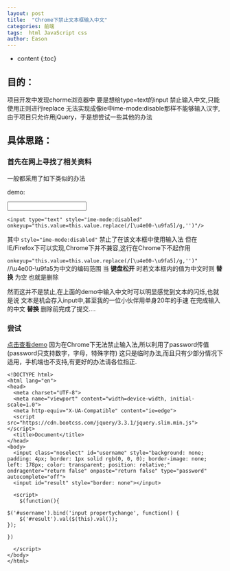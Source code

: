 ```yaml
---
layout: post
title:  "Chrome下禁止文本框输入中文"
categories: 前端
tags:  html JavaScript css
author: Eason
---
```


* content
{:toc}

## 目的：

项目开发中发现chorme浏览器中  要是想给type=text的input 禁止输入中文,只能使用正则进行replace 无法实现成像ie中ime-mode:disable那样不能够输入汉字,由于项目只允许用jQuery，于是想尝试一些其他的办法





## 具体思路：


### 首先在网上寻找了相关资料

一般都采用了如下类似的办法

demo:


<input type="text" style="ime-mode:disabled" onkeyup="this.value=this.value.replace(/[\u4e00-\u9fa5]/g,'')"/>



```
<input type="text" style="ime-mode:disabled" onkeyup="this.value=this.value.replace(/[\u4e00-\u9fa5]/g,'')"/>
```


其中  `style="ime-mode:disabled"` 禁止了在该文本框中使用输入法 但在IE/Firefox下可以实现,Chrome下并不兼容,这行在Chrome下不起作用




`onkeyup="this.value=this.value.replace(/[\u4e00-\u9fa5]/g,'')"` //\u4e00-\u9fa5为中文的编码范围   当 __键盘松开__ 时若文本框内的值为中文时则 __替换__ 为空 也就是删除

然而这并不是禁止,在上面的demo中输入中文时可以明显感觉到文本的闪烁,也就是说 文本是机会存入input中,甚至我的一位小伙伴用单身20年的手速 在完成输入的中文 __替换__ 删除前完成了提交....

### 尝试

[点击查看demo](http://woshiyeshihao123.github.io/demo-lib/Chorme-input/)
因为在Chrome下无法禁止输入法,所以利用了password传值(password只支持数字，字母，特殊字符)
这只是临时办法,而且只有少部分情况下适用，手机端也不支持,有更好的办法请各位指正.


```
<!DOCTYPE html>
<html lang="en">
<head>
  <meta charset="UTF-8">
  <meta name="viewport" content="width=device-width, initial-scale=1.0">
  <meta http-equiv="X-UA-Compatible" content="ie=edge">
  <script src="https://cdn.bootcss.com/jquery/3.3.1/jquery.slim.min.js"></script>
  <title>Document</title>
</head>
<body>
  <input class="noselect" id="username" style="background: none; padding: 4px; border: 1px solid rgb(0, 0, 0); border-image: none; left: 178px; color: transparent; position: relative;" ondragenter="return false" onpaste="return false" type="password" autocomplete="off">
  <input id="result" style="border: none"></input> 

  <script>
    $(function(){  

$('#username').bind('input propertychange', function() {  
    $('#result').val($(this).val());  
});  
  
})  

  </script>
</body>
</html>
```

